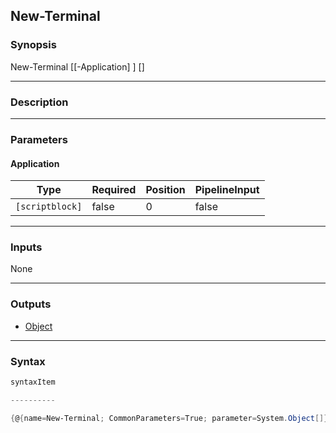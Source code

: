 New-Terminal
------------




### Synopsis

New-Terminal [[-Application] <scriptblock>] [<CommonParameters>]




---


### Description


---


### Parameters
#### **Application**




|Type           |Required|Position|PipelineInput|
|---------------|--------|--------|-------------|
|`[scriptblock]`|false   |0       |false        |





---


### Inputs
None




---


### Outputs
* [Object](https://learn.microsoft.com/en-us/dotnet/api/System.Object)






---


### Syntax
```PowerShell
syntaxItem
```
```PowerShell
----------
```
```PowerShell
{@{name=New-Terminal; CommonParameters=True; parameter=System.Object[]}}
```
